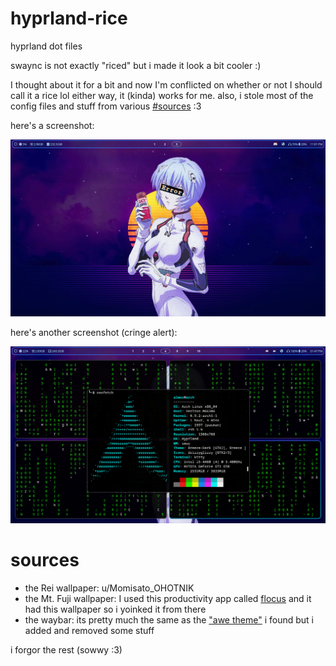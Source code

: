 # hyprland-rice
hyprland dot files

swaync is not exactly "riced" but i made it look a bit cooler :)

I thought about it for a bit and now I'm conflicted on whether or not I should call it a rice lol
either way, it (kinda) works for me.
also, i stole most of the config files and stuff from various [#sources](https://github.com/almewr/hyprland-rice/tree/main?tab=readme-ov-file#sources) :3

here's a screenshot:

<img src="https://github.com/almewr/hyprland-rice/blob/main/screenshot.png"/>

here's another screenshot (cringe alert):

<img src="https://github.com/almewr/hyprland-rice/blob/main/hackerman.png"/>


# sources

- the Rei wallpaper: u/Momisato_OHOTNIK
- the Mt. Fuji wallpaper: I used this productivity app called [flocus](https://www.flocus.com) and it had this wallpaper so i yoinked it from there
- the waybar: its pretty much the same as the ["awe theme"](https://github.com/7KIR7/dots/tree/main/waybar/awe) i found but i added and removed some stuff

i forgor the rest (sowwy :3)
